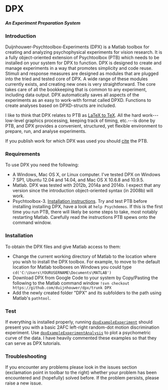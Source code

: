 # DPX 
#### _An Experiment Preparation System_

### Introduction

Duijnhouwer-Psychtoolbox-Experiments (DPX) is a Matlab toolbox for creating and analyzing psychophysical experiments for vision research. It is a fully object-oriented extension of Psychtoolbox (PTB) which needs to be installed on your system for DPX to function. DPX is designed to create and manage experiments in a way that promotes simplicity and code reuse. Stimuli and response measures are designed as modules that are plugged into the tried and tested core of DPX. A wide range of these modules currently exists, and creating new ones is very straightforward. The core takes care of all the bookkeeping that is common to any experiment, including data output. DPX automatically saves all aspects of the experiments as an easy to work-with format called DPXD. Functions to create analyses based on DPXD-structs are included. 

I like to think that DPX relates to PTB as [LaTeX to TeX](http://www.haverford.edu/mathematics/resources/LaTeX_vs_TeX.php). All the hard work---low-level graphics processing, keeping track of timing, etc.---is done by PTB, and DPX provides a convenient, structured, yet flexible environment to prepare, run, and analyse experiments.

If you publish work for which DPX was used you should [cite](http://psychtoolbox.org/credits) the PTB.

### Requirements

To use DPX you need the following:

 * A Windows, Mac OS X, or Linux computer. I've tested DPX on Windows 7 SP1, Ubuntu 12.04 and 14.04, and Mac OS X 10.6.8 and 10.9.5.
 * Matlab. DPX was tested with 2012b, 2014a and 2014b. I expect that any version since the introduction object-oriented syntax (in 2008b) will work.
 * Psychtoolbox-3. [Installation instructions](http://psychtoolbox.org/PsychtoolboxDownload). Try and test PTB before installing installing DPX, have a look at `help Psychdemos`. If this is the first time you run PTB, there will likely be some steps to take, most notably restarting Matlab. Carefully read the instructions PTB spews onto the command window.

### Installation

To obtain the DPX files and give Matlab access to them:

* Change the current working directory of Matlab to the location where you wish to install the DPX toolbox. For example, to move to the default location for Matlab toolboxes on Windows you could type
  `cd('C:\Users\YOURUSERNAME\Documents\MATLAB')`
* Download DPX from Google Code to your system by Copy/Pasting the following to the Matlab command window
  `!svn checkout https://github.com/duijnhouwer/dpx/trunk DPX`
* Add the newly created folder "DPX" and its subfolders to the path using Matlab's `pathtool`.

### Test

If everything is installed properly, running [`dpxExampleExperiment`](https://github.com/duijnhouwer/dpx/blob/master/dpxExperiments/Examples/dpxExampleExperiment.m) should present you with a basic 2AFC left-right random-dot motion discrimination experiment. Use [`dpxExampleExperimentAnalysis`](https://github.com/duijnhouwer/dpx/blob/master/dpxExperiments/Examples/dpxExampleExperimentAnalysis.m) to plot a psychometric curve of the data. I have heavily commented these examples so that they can serve as DPX tutorials.

### Troubleshooting

If you encounter any problems please look in the issues section (exclamation point in toolbar to the right) whether your problem has been encountered and (hopefully) solved before. If the problem persists, please raise a new issue.
